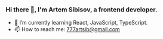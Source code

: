 ### Hi there 👋, I'm Artem Sibisov, a frontend developer.


- 🌱 I’m currently learning React, JavaScript, TypeScript.
- 📫 How to reach me: [777artsib@gmail.com](mailto:777artsib@gmail.com)






<!--
**Sibisov-Artem/Sibisov-Artem** is a ✨ _special_ ✨ repository because its `README.md` (this file) appears on your GitHub profile.

Here are some ideas to get you started:

- 🔭 I’m currently working on ...
- 🌱 I’m currently learning ...
- 👯 I’m looking to collaborate on ...
- 🤔 I’m looking for help with ...
- 💬 Ask me about ...
- 📫 How to reach me: ...
- 😄 Pronouns: ...
- ⚡ Fun fact: ...
-->
